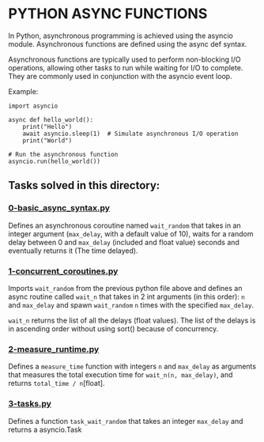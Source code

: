 # PYTHON ASYNC FUNCTIONS
In Python, asynchronous programming is achieved using the asyncio module. Asynchronous functions are defined using the async def syntax. 

Asynchronous functions are typically used to perform non-blocking I/O operations, allowing other tasks to run while waiting for I/O to complete. They are commonly used in conjunction with the asyncio event loop.

Example:

    import asyncio

    async def hello_world():
        print("Hello")
        await asyncio.sleep(1)  # Simulate asynchronous I/O operation
        print("World")

    # Run the asynchronous function
    asyncio.run(hello_world())


## Tasks solved in this directory:

### [0-basic_async_syntax.py](https://github.com/JamesRaphaelJRC/alx-backend-python/blob/main/0x01-python_async_function/0-basic_async_syntax.py)
Defines an asynchronous coroutine named `wait_random`  that takes in an integer argument (`max_delay`, with a default value of 10), waits for a random delay between 0 and `max_delay` (included and float value) seconds and eventually returns it (The time delayed).


### [1-concurrent_coroutines.py](https://github.com/JamesRaphaelJRC/alx-backend-python/blob/main/0x01-python_async_function/1-concurrent_coroutines.py)
Imports `wait_random` from the previous python file above and defines an async routine called `wait_n` that takes in 2 int arguments (in this order): `n` and `max_delay` and spawn `wait_random` `n` times with the specified `max_delay`.

`wait_n` returns the list of all the delays (float values). The list of the delays is in ascending order without using sort() because of concurrency.


### [2-measure_runtime.py](https://github.com/JamesRaphaelJRC/alx-backend-python/blob/main/0x01-python_async_function/2-measure_runtime.py)
Defines a `measure_time` function with integers `n` and `max_delay` as arguments that measures the total execution time for `wait_n(n, max_delay)`, and returns `total_time / n`[float].


### [3-tasks.py](https://github.com/JamesRaphaelJRC/alx-backend-python/blob/main/0x01-python_async_function/3-tasks.py)
Defines a function `task_wait_random` that takes an integer `max_delay` and returns a asyncio.Task

